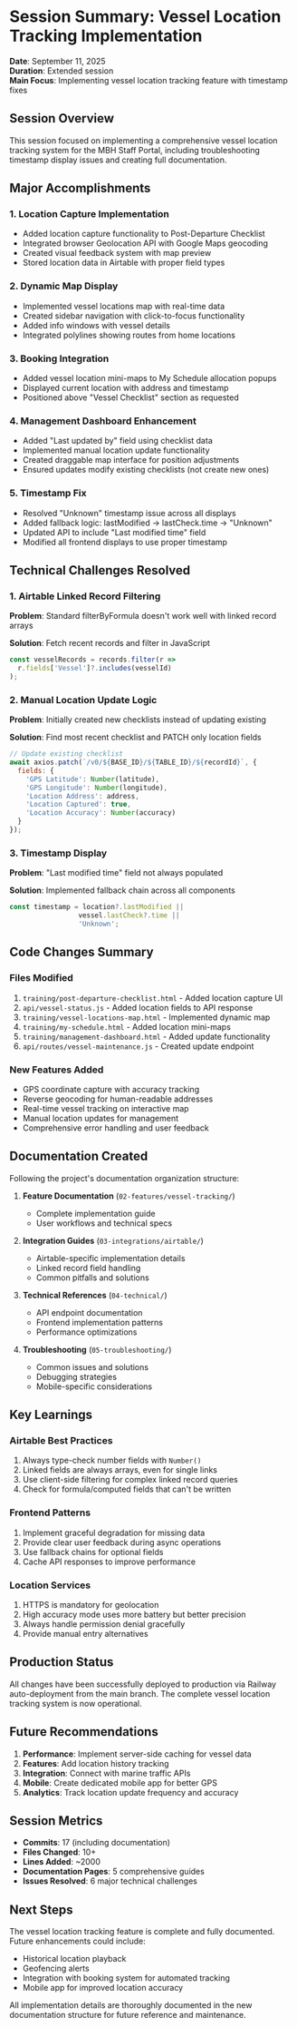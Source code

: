 # Session Summary: Vessel Location Tracking Implementation

**Date**: September 11, 2025  
**Duration**: Extended session  
**Main Focus**: Implementing vessel location tracking feature with timestamp fixes

## Session Overview

This session focused on implementing a comprehensive vessel location tracking system for the MBH Staff Portal, including troubleshooting timestamp display issues and creating full documentation.

## Major Accomplishments

### 1. Location Capture Implementation
- Added location capture functionality to Post-Departure Checklist
- Integrated browser Geolocation API with Google Maps geocoding
- Created visual feedback system with map preview
- Stored location data in Airtable with proper field types

### 2. Dynamic Map Display
- Implemented vessel locations map with real-time data
- Created sidebar navigation with click-to-focus functionality
- Added info windows with vessel details
- Integrated polylines showing routes from home locations

### 3. Booking Integration
- Added vessel location mini-maps to My Schedule allocation popups
- Displayed current location with address and timestamp
- Positioned above "Vessel Checklist" section as requested

### 4. Management Dashboard Enhancement
- Added "Last updated by" field using checklist data
- Implemented manual location update functionality
- Created draggable map interface for position adjustments
- Ensured updates modify existing checklists (not create new ones)

### 5. Timestamp Fix
- Resolved "Unknown" timestamp issue across all displays
- Added fallback logic: lastModified → lastCheck.time → "Unknown"
- Updated API to include "Last modified time" field
- Modified all frontend displays to use proper timestamp

## Technical Challenges Resolved

### 1. Airtable Linked Record Filtering
**Problem**: Standard filterByFormula doesn't work well with linked record arrays

**Solution**: Fetch recent records and filter in JavaScript
```javascript
const vesselRecords = records.filter(r => 
  r.fields['Vessel']?.includes(vesselId)
);
```

### 2. Manual Location Update Logic
**Problem**: Initially created new checklists instead of updating existing

**Solution**: Find most recent checklist and PATCH only location fields
```javascript
// Update existing checklist
await axios.patch(`/v0/${BASE_ID}/${TABLE_ID}/${recordId}`, {
  fields: {
    'GPS Latitude': Number(latitude),
    'GPS Longitude': Number(longitude),
    'Location Address': address,
    'Location Captured': true,
    'Location Accuracy': Number(accuracy)
  }
});
```

### 3. Timestamp Display
**Problem**: "Last modified time" field not always populated

**Solution**: Implemented fallback chain across all components
```javascript
const timestamp = location?.lastModified || 
                 vessel.lastCheck?.time || 
                 'Unknown';
```

## Code Changes Summary

### Files Modified
1. `training/post-departure-checklist.html` - Added location capture UI
2. `api/vessel-status.js` - Added location fields to API response
3. `training/vessel-locations-map.html` - Implemented dynamic map
4. `training/my-schedule.html` - Added location mini-maps
5. `training/management-dashboard.html` - Added update functionality
6. `api/routes/vessel-maintenance.js` - Created update endpoint

### New Features Added
- GPS coordinate capture with accuracy tracking
- Reverse geocoding for human-readable addresses
- Real-time vessel tracking on interactive map
- Manual location updates for management
- Comprehensive error handling and user feedback

## Documentation Created

Following the project's documentation organization structure:

1. **Feature Documentation** (`02-features/vessel-tracking/`)
   - Complete implementation guide
   - User workflows and technical specs

2. **Integration Guides** (`03-integrations/airtable/`)
   - Airtable-specific implementation details
   - Linked record field handling
   - Common pitfalls and solutions

3. **Technical References** (`04-technical/`)
   - API endpoint documentation
   - Frontend implementation patterns
   - Performance optimizations

4. **Troubleshooting** (`05-troubleshooting/`)
   - Common issues and solutions
   - Debugging strategies
   - Mobile-specific considerations

## Key Learnings

### Airtable Best Practices
1. Always type-check number fields with `Number()`
2. Linked fields are always arrays, even for single links
3. Use client-side filtering for complex linked record queries
4. Check for formula/computed fields that can't be written

### Frontend Patterns
1. Implement graceful degradation for missing data
2. Provide clear user feedback during async operations
3. Use fallback chains for optional fields
4. Cache API responses to improve performance

### Location Services
1. HTTPS is mandatory for geolocation
2. High accuracy mode uses more battery but better precision
3. Always handle permission denial gracefully
4. Provide manual entry alternatives

## Production Status

All changes have been successfully deployed to production via Railway auto-deployment from the main branch. The complete vessel location tracking system is now operational.

## Future Recommendations

1. **Performance**: Implement server-side caching for vessel data
2. **Features**: Add location history tracking
3. **Integration**: Connect with marine traffic APIs
4. **Mobile**: Create dedicated mobile app for better GPS
5. **Analytics**: Track location update frequency and accuracy

## Session Metrics

- **Commits**: 17 (including documentation)
- **Files Changed**: 10+
- **Lines Added**: ~2000
- **Documentation Pages**: 5 comprehensive guides
- **Issues Resolved**: 6 major technical challenges

## Next Steps

The vessel location tracking feature is complete and fully documented. Future enhancements could include:
- Historical location playback
- Geofencing alerts
- Integration with booking system for automated tracking
- Mobile app for improved location accuracy

All implementation details are thoroughly documented in the new documentation structure for future reference and maintenance.
